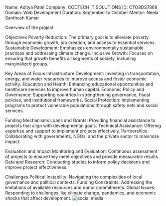 Name: Aditya Patel
Company: CODTECH IT SOLUTIONS
ID: CTO8DS7869
Domain: Web Development
Duration: September to October
Mentor: Neela Santhosh Kumar

Overview of the project

Objectives
Poverty Reduction: The primary goal is to alleviate poverty through economic growth, job creation, and access to essential services.
Sustainable Development: Emphasizes environmentally sustainable practices and addressing climate change.
Inclusive Growth: Focuses on ensuring that growth benefits all segments of society, including marginalized groups.

Key Areas of Focus
Infrastructure Development: Investing in transportation, energy, and water resources to improve access and foster economic activity.
Education and Health: Enhancing educational opportunities and healthcare services to improve human capital.
Economic Policy and Governance: Supporting countries in strengthening governance, fiscal policies, and institutional frameworks.
Social Protection: Implementing programs to protect vulnerable populations through safety nets and social services.

Funding Mechanisms
Loans and Grants: Providing financial assistance to projects that align with developmental goals.
Technical Assistance: Offering expertise and support to implement projects effectively.
Partnerships: Collaborating with governments, NGOs, and the private sector to maximize impact.

Evaluation and Impact
Monitoring and Evaluation: Continuous assessment of projects to ensure they meet objectives and provide measurable results.
Data and Research: Conducting studies to inform policy decisions and improve project effectiveness.

Challenges
Political Instability: Navigating the complexities of local governance and political contexts.
Funding Constraints: Addressing the limitations of available resources and donor commitments.
Global Issues: Responding to challenges like climate change, pandemics, and economic shocks that affect development.
![social media](https://github.com/user-attachments/assets/5bad6dc9-545d-4947-aa02-3776151f0440)
